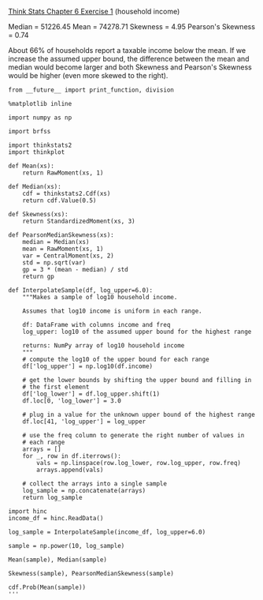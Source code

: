 [Think Stats Chapter 6 Exercise 1](http://greenteapress.com/thinkstats2/html/thinkstats2007.html#toc60) (household income)

Median = 51226.45
Mean = 74278.71
Skewness = 4.95
Pearson's Skewness = 0.74

About 66% of households report a taxable income below the mean. If we increase the assumed upper bound, the difference between the mean and median would become larger and both Skewness and Pearson's Skewness would be higher (even more skewed to the right).

```
from __future__ import print_function, division

%matplotlib inline

import numpy as np

import brfss

import thinkstats2
import thinkplot

def Mean(xs):
    return RawMoment(xs, 1)

def Median(xs):
    cdf = thinkstats2.Cdf(xs)
    return cdf.Value(0.5)
    
def Skewness(xs):
    return StandardizedMoment(xs, 3)
    
def PearsonMedianSkewness(xs):
    median = Median(xs)
    mean = RawMoment(xs, 1)
    var = CentralMoment(xs, 2)
    std = np.sqrt(var)
    gp = 3 * (mean - median) / std
    return gp
    
def InterpolateSample(df, log_upper=6.0):
    """Makes a sample of log10 household income.

    Assumes that log10 income is uniform in each range.

    df: DataFrame with columns income and freq
    log_upper: log10 of the assumed upper bound for the highest range

    returns: NumPy array of log10 household income
    """
    # compute the log10 of the upper bound for each range
    df['log_upper'] = np.log10(df.income)

    # get the lower bounds by shifting the upper bound and filling in
    # the first element
    df['log_lower'] = df.log_upper.shift(1)
    df.loc[0, 'log_lower'] = 3.0

    # plug in a value for the unknown upper bound of the highest range
    df.loc[41, 'log_upper'] = log_upper
    
    # use the freq column to generate the right number of values in
    # each range
    arrays = []
    for _, row in df.iterrows():
        vals = np.linspace(row.log_lower, row.log_upper, row.freq)
        arrays.append(vals)

    # collect the arrays into a single sample
    log_sample = np.concatenate(arrays)
    return log_sample
    
import hinc
income_df = hinc.ReadData()

log_sample = InterpolateSample(income_df, log_upper=6.0)

sample = np.power(10, log_sample)

Mean(sample), Median(sample)

Skewness(sample), PearsonMedianSkewness(sample)

cdf.Prob(Mean(sample))
'''
